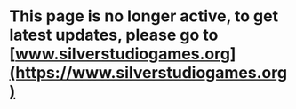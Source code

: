 ---
---

# This page is no longer active, to get latest updates, please go to [www.silverstudiogames.org](https://www.silverstudiogames.org)
